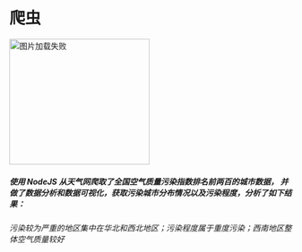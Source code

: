 # 爬虫
<img src="https://github.com/xiaoshiziha/-NodeJS-web-crawler/blob/master/pachong.png" width="250" height="225" alt="图片加载失败"/>
<h5>使用 NodeJS 从天气网爬取了全国空气质量污染指数排名前两百的城市数据， 并做了数据分析和数据可视化，获取污染城市分布情况以及污染程度，分析了如下结果：
<h5/>
<h6>污染较为严重的地区集中在华北和西北地区；污染程度属于重度污染；西南地区整体空气质量较好<h6/>

